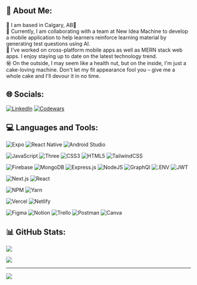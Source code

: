## 📠 About Me:

📍 I am based in Calgary, AB🍁
<br>🚧 Currently, I am collaborating with a team at New Idea Machine to develop a mobile application to help learners reinforce learning material by generating test questions using AI.
<br>🧠 I've worked on cross-platform mobile apps as well as MERN stack web apps. I enjoy staying up to date on the latest technology trend.
<br>㊙️ On the outside, I may seem like a health nut, but on the inside, I'm just a cake-loving machine. Don't let my fit appearance fool you – give me a whole cake and I'll devour it in no time.

## 🌐 Socials:

[![LinkedIn](https://img.shields.io/badge/LinkedIn-%230077B5.svg?logo=linkedin&logoColor=white)](https://linkedin.com/in/george-kwan)
[![Codewars](https://www.codewars.com/users/D!PPY/badges/micro)](https://www.codewars.com/users/D!PPY)

## 💻 Languages and Tools:

![Expo](https://img.shields.io/badge/Expo-FFFFFF?style=flat&logo=expo&logoColor=11181C) ![React Native](https://img.shields.io/badge/React_Native-%2320232a.svg?style=flat&logo=react&logoColor=%2361DAFB) ![Android Studio](https://img.shields.io/badge/Android_Studio-%234285F4.svg?style=flat&logo=Android-Studio&logoColor=234EDF90)

![JavaScript](https://img.shields.io/badge/JavaScript-%23323330.svg?style=flat&logo=javascript&logoColor=%23F7DF1E)
![Three](https://img.shields.io/badge/Three-%23FFFFFF.svg?style=flat&logo=Three.js&logoColor=049EF4)
![CSS3](https://img.shields.io/badge/css3-%231572B6.svg?style=flat&logo=css3&logoColor=white) ![HTML5](https://img.shields.io/badge/html5-%23E34F26.svg?style=flat&logo=html5&logoColor=white) ![TailwindCSS](https://img.shields.io/badge/Tailwindcss-%23F8FAFC.svg?style=flat&logo=tailwind-css&logoColor=0FB0CF)

![Firebase](https://img.shields.io/badge/Firebase-%23039BE5.svg?style=flat&logo=firebase) ![MongoDB](https://img.shields.io/badge/MongoDB-%23011E2C.svg?style=flat&logo=mongodb&logoColor=https://www.mongodb.com/e)
![Express.js](https://img.shields.io/badge/Express.js-%23404d59.svg?style=flat&logo=express&logoColor=%2361DAFB) ![NodeJS](https://img.shields.io/badge/node.js-333333?style=flat&logo=node.js&logoColor=519E44) ![GraphQl](https://img.shields.io/badge/graphql-FFFFFF?style=flat&logo=graphql&logoColor=F6009B) ![.ENV](https://img.shields.io/badge/.ENV-%231C1E24.svg?style=flat&logo=.ENV&logoColor=23ECD53F)
![JWT](https://img.shields.io/badge/JWT-000000?style=flat&logo=JSON%20web%20tokens&logoColor=D63AFF)

![Next.js](https://img.shields.io/badge/Next-%23000000.svg?style=flat&logo=next.js&logoColor=white)
![React](https://img.shields.io/badge/React-%2320232a.svg?style=flat&logo=react&logoColor=%2361DAFB)

![NPM](https://img.shields.io/badge/NPM-%23FFFFFF.svg?style=flat&logo=npm&logoColor=234EDF90) ![Yarn](https://img.shields.io/badge/Yarn-%23FFFFFF.svg?style=flat&logo=Yarn&logoColor=234EDF90)

![Vercel](https://img.shields.io/badge/Vercel-%23000000.svg?style=flat&logo=vercel&logoColor=white) ![Netlify](https://img.shields.io/badge/Netlify-%23FFFFFF.svg?style=flat&logo=netlify&logoColor=42C2B8)

![Figma](https://img.shields.io/badge/Figma-%23EA4C1D.svg?style=flat&logo=figma&logoColor=white) ![Notion](https://img.shields.io/badge/Notion-FFFFFF?.svg?style=flat&logo=notion&logoColor=000000) ![Trello](https://img.shields.io/badge/Trello-%23026AA7.svg?style=flat&logo=Trello&logoColor=white) ![Postman](https://img.shields.io/badge/Postman-%23FFFFFF.svg?style=flat&logo=Postman&logoColor=#FF6C37) ![Canva](https://img.shields.io/badge/Canva-%230FB0CF.svg?style=flat&logo=Canva&logoColor=white)

## 📊 GitHub Stats:

<!-- [![Contribution Stats](https://github-contribution-stats.vercel.app/api/?username=georgekwan)](https://github.com/georgekwan)<br/> -->

<!-- ![George's GitHub stats](https://github-readme-stats.vercel.app/api?username=georgekwan&theme=ayu-mirage&hide_border=true&include_all_commits=true&count_private=true)<br/> -->

<!-- [![George's GitHub stats](https://github-readme-stats-i66v.vercel.app/api?username=georgekwan&theme=ayu-mirage&hide_border=true&include_all_commits=true&count_private=true)](https://github.com/georgekwan)<br/> -->

[![](https://github-readme-streak-stats.herokuapp.com/?user=georgekwan&theme=ayu-mirage&hide_border=true)](https://github.com/georgekwan)<br/>

<!-- ![](https://github-readme-stats.vercel.app/api/top-langs/?username=georgekwan&theme=ayu-mirage&hide_border=true&include_all_commits=true&count_private=true&layout=compact)<br/> -->

![](https://github-readme-activity-graph.cyclic.app/graph?username=georgekwan&bg_color=1F2430&color=C7C8C2&line=F4CD7C&point=73D0FF&area_color=1F2430&area=true&hide_border=true&custom_title=GitHub%20Commits%20Graph)

---

[![](https://komarev.com/ghpvc/?username=georgekwan&color=73D0FF)](https://github.com/georgekwan)
